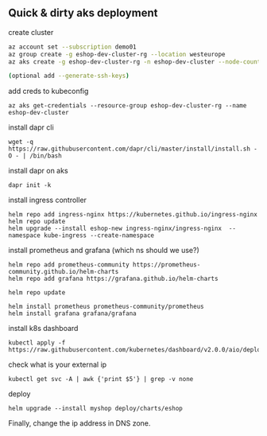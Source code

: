 ## Quick & dirty aks deployment

create cluster
```sh
az account set --subscription demo01
az group create -g eshop-dev-cluster-rg --location westeurope
az aks create -g eshop-dev-cluster-rg -n eshop-dev-cluster --node-count 1 --location westeurope

(optional add --generate-ssh-keys)
```

add creds to kubeconfig

```shell
az aks get-credentials --resource-group eshop-dev-cluster-rg --name eshop-dev-cluster
```

install dapr cli

```shell
wget -q https://raw.githubusercontent.com/dapr/cli/master/install/install.sh -O - | /bin/bash
```

install dapr on aks

```shell
dapr init -k
```

install ingress controller

```shell
helm repo add ingress-nginx https://kubernetes.github.io/ingress-nginx
helm repo update
helm upgrade --install eshop-new ingress-nginx/ingress-nginx  --namespace kube-ingress --create-namespace
```

install prometheus and grafana (which ns should we use?)

```shell
helm repo add prometheus-community https://prometheus-community.github.io/helm-charts
helm repo add grafana https://grafana.github.io/helm-charts

helm repo update

helm install prometheus prometheus-community/prometheus
helm install grafana grafana/grafana
```

install k8s dashboard

```shell
kubectl apply -f https://raw.githubusercontent.com/kubernetes/dashboard/v2.0.0/aio/deploy/recommended.yaml
```

check what is your external ip

```shell
kubectl get svc -A | awk {'print $5'} | grep -v none
```


deploy

```shell
helm upgrade --install myshop deploy/charts/eshop 
```

Finally, change the ip address in DNS zone.

